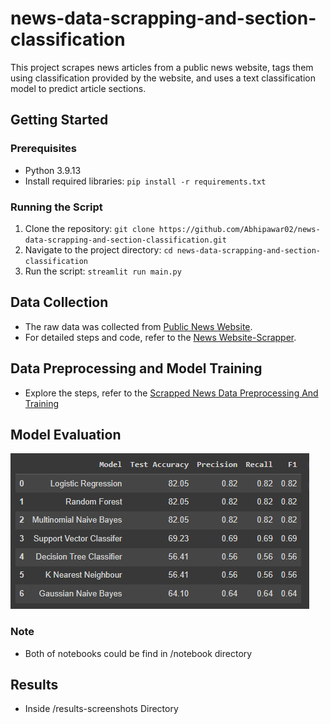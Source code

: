# news-data-scrapping-and-section-classification
This project scrapes news articles from a public news website, tags them using classification provided by the website, and uses a text classification model to predict article sections.
## Getting Started

### Prerequisites

- Python 3.9.13
- Install required libraries: `pip install -r requirements.txt`

### Running the Script

1. Clone the repository: `git clone https://github.com/Abhipawar02/news-data-scrapping-and-section-classification.git` 
2. Navigate to the project directory: `cd news-data-scrapping-and-section-classification`
3. Run the script: `streamlit run main.py`

## Data Collection
- The raw data was collected from [Public News Website](https://indianexpress.com/).
- For detailed steps and code, refer to the [News Website-Scrapper](https://colab.research.google.com/drive/1gdkgr0gaqWT4HwUxo6iMaCf7_3D6ofoD?usp=sharing).
  
## Data Preprocessing and Model Training 
- Explore the steps, refer to the [Scrapped News Data Preprocessing And Training](https://colab.research.google.com/drive/17MYgxXcOHpwXtmiXfDWiF0SLYy-m5BhW?usp=sharing)
## Model Evaluation
![Evaluation Metrics](results-screenshots/evaluation_metrics.png)

### Note
- Both of notebooks could be find in /notebook directory

## Results
- Inside /results-screenshots Directory
